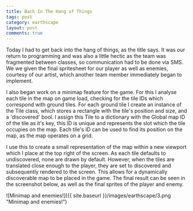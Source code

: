 ```yaml
---
title: Back In The Hang of Things
tags: post
category: earthscape
layout: post
comments: true
---
```


Today I had to get back into the hang of things, as the title says. It was our return to programming and was also a little hectic as the team was fragmented between classes, so communication had to be done via SMS. We we given the final spritesheet for our player as well as enemies, courtesy of our artist, which another team member immediately began to implement. 

I also began work on a minimap feature for the game. For this I analyse each tile in the map on game load, checking for the tile IDs which correspond with ground tiles. For each ground tile I create an instance of the Tile class, which stores a rectangle with the tile's position and size, and a 'discovered' bool. I assign this Tile to a dictionary with the Global map ID of the tile as it's key, this ID is unique and represents the slot which the tile occupies on the map. Each tile's ID can be used to find its position on the map, as the map operates on a grid. 

I use this to create a small representation of the map within a new viewport which I place at the top right of the screen. As each tile defaults to undiscovered, none are drawn by default. However, when the tiles are translated close enough to the player, they are set to discovered and subsequently rendered to the screen. This allows for a dynamically discoverable map to be placed in the game. The final result can be seen in the screenshot below, as well as the final sprites of the player and enemy.

![Minimap and enemies!]({{ site.baseurl }}/images/earthscape/3.png "Minimap and enemies!")	